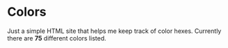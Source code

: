 # Colors

Just a simple HTML site that helps me keep track of color hexes. Currently there are **75** different colors listed.
